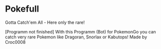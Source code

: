 # Pokefull
Gotta Catch'em All - Here only the rare!

[Programm not finished]
With this Programm (Bot) for PokemonGo you can catch very rare Pokemon like Dragoran, Snorlax or Kabutops!
Made by Croc0008
